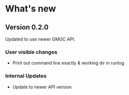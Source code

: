 # What's new

## Version 0.2.0

Updated to use newer GMGC API.

### User visible changes

- Print out command line exactly & working dir in runlog

### Internal Updates

- Update to newer API version
